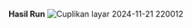 **Hasil Run**
![Cuplikan layar 2024-11-21 220012](https://github.com/user-attachments/assets/d7ffc344-1630-48a0-8914-edfb005ce26f)
